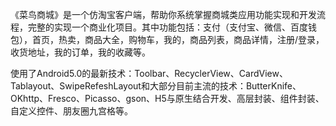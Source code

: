 《菜鸟商城》是一个仿淘宝客户端，帮助你系统掌握商城类应用功能实现和开发流程，完整的实现一个商业化项目。其中功能包括：支付（支付宝、微信、百度钱包），首页，热卖，商品大全，购物车，我的，商品列表，商品详情，注册/登录，收货地址，我的订单，我的收藏等。

使用了Android5.0的最新技术：Toolbar、RecyclerView、CardView、Tablayout、SwipeRefeshLayout和大部分目前主流的技术：ButterKnife、OKhttp、Fresco、Picasso、gson、H5与原生结合开发、高层封装、组件封装、自定义控件、朋友圈九宫格等。
